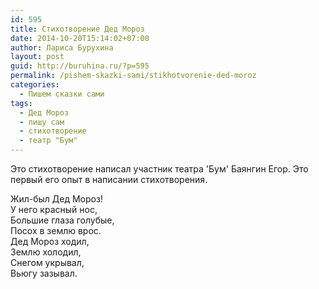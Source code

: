```yaml
---
id: 595
title: Стихотворение Дед Мороз
date: 2014-10-20T15:14:02+07:00
author: Лариса Бурухина
layout: post
guid: http://buruhina.ru/?p=595
permalink: /pishem-skazki-sami/stikhotvorenie-ded-moroz
categories:
  - Пишем сказки сами
tags:
  - Дед Мороз
  - пишу сам
  - стихотворение
  - театр "Бум"
---
```

Это стихотворение написал участник театра 'Бум' Баянгин Егор. Это первый его опыт в написании стихотворения. 

Жил-был Дед Мороз!  
У него красный нос,  
Большие глаза голубые,  
Посох в землю врос.  
Дед Мороз ходил,  
Землю холодил,  
Снегом укрывал,  
Вьюгу зазывал.